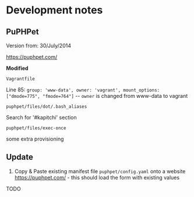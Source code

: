 Development notes
=================

PuPHPet
-------

Version from: 30/July/2014


https://puphpet.com/

__Modified__

`Vagrantfile`

Line 85: `group: 'www-data', owner: 'vagrant', mount_options: ["dmode=775", "fmode=764"]` -- `owner` is changed from www-data to vagrant


`puphpet/files/dot/.bash_aliases`

Search for '#kapitchi' section


`puphpet/files/exec-once`

some extra provisioning


Update
------

1. Copy & Paste existing manifest file `puphpet/config.yaml` onto a website https://puphpet.com/ - this should load the form with existing values

TODO